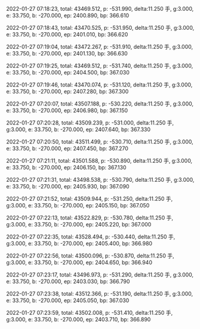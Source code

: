 2022-01-27 07:18:23, total: 43469.512, p: -531.990, delta:11.250 手, g:3.000, e: 33.750, b: -270.000, ep: 2400.890, bp: 366.610

2022-01-27 07:18:43, total: 43470.525, p: -531.950, delta:11.250 手, g:3.000, e: 33.750, b: -270.000, ep: 2401.010, bp: 366.620

2022-01-27 07:19:04, total: 43472.267, p: -531.910, delta:11.250 手, g:3.000, e: 33.750, b: -270.000, ep: 2401.130, bp: 366.630

2022-01-27 07:19:25, total: 43469.512, p: -531.740, delta:11.250 手, g:3.000, e: 33.750, b: -270.000, ep: 2404.500, bp: 367.030

2022-01-27 07:19:46, total: 43470.074, p: -531.120, delta:11.250 手, g:3.000, e: 33.750, b: -270.000, ep: 2407.280, bp: 367.300

2022-01-27 07:20:07, total: 43507.188, p: -530.220, delta:11.250 手, g:3.000, e: 33.750, b: -270.000, ep: 2406.980, bp: 367.150

2022-01-27 07:20:28, total: 43509.239, p: -531.000, delta:11.250 手, g:3.000, e: 33.750, b: -270.000, ep: 2407.640, bp: 367.330

2022-01-27 07:20:50, total: 43511.499, p: -530.710, delta:11.250 手, g:3.000, e: 33.750, b: -270.000, ep: 2407.450, bp: 367.270

2022-01-27 07:21:11, total: 43501.588, p: -530.890, delta:11.250 手, g:3.000, e: 33.750, b: -270.000, ep: 2406.150, bp: 367.130

2022-01-27 07:21:31, total: 43498.538, p: -530.790, delta:11.250 手, g:3.000, e: 33.750, b: -270.000, ep: 2405.930, bp: 367.090

2022-01-27 07:21:52, total: 43509.944, p: -531.250, delta:11.250 手, g:3.000, e: 33.750, b: -270.000, ep: 2405.150, bp: 367.050

2022-01-27 07:22:13, total: 43522.829, p: -530.780, delta:11.250 手, g:3.000, e: 33.750, b: -270.000, ep: 2405.220, bp: 367.000

2022-01-27 07:22:35, total: 43528.494, p: -530.440, delta:11.250 手, g:3.000, e: 33.750, b: -270.000, ep: 2405.400, bp: 366.980

2022-01-27 07:22:56, total: 43500.096, p: -530.870, delta:11.250 手, g:3.000, e: 33.750, b: -270.000, ep: 2404.650, bp: 366.940

2022-01-27 07:23:17, total: 43496.973, p: -531.290, delta:11.250 手, g:3.000, e: 33.750, b: -270.000, ep: 2403.030, bp: 366.790

2022-01-27 07:23:38, total: 43512.366, p: -531.190, delta:11.250 手, g:3.000, e: 33.750, b: -270.000, ep: 2405.050, bp: 367.030

2022-01-27 07:23:59, total: 43502.008, p: -531.410, delta:11.250 手, g:3.000, e: 33.750, b: -270.000, ep: 2403.710, bp: 366.890
